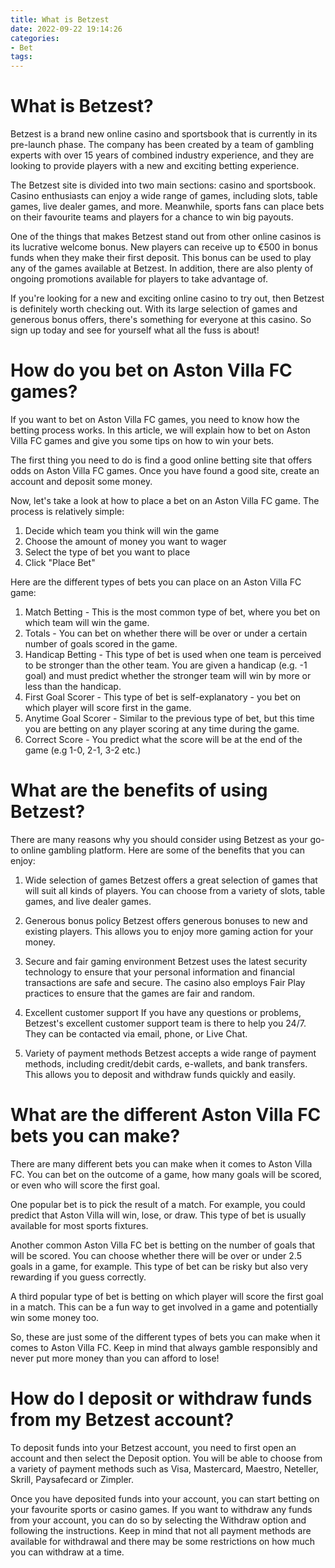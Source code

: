 ```yaml
---
title: What is Betzest
date: 2022-09-22 19:14:26
categories:
- Bet
tags:
---
```



#  What is Betzest?

Betzest is a brand new online casino and sportsbook that is currently in its pre-launch phase. The company has been created by a team of gambling experts with over 15 years of combined industry experience, and they are looking to provide players with a new and exciting betting experience.

The Betzest site is divided into two main sections: casino and sportsbook. Casino enthusiasts can enjoy a wide range of games, including slots, table games, live dealer games, and more. Meanwhile, sports fans can place bets on their favourite teams and players for a chance to win big payouts.

One of the things that makes Betzest stand out from other online casinos is its lucrative welcome bonus. New players can receive up to €500 in bonus funds when they make their first deposit. This bonus can be used to play any of the games available at Betzest. In addition, there are also plenty of ongoing promotions available for players to take advantage of.

If you're looking for a new and exciting online casino to try out, then Betzest is definitely worth checking out. With its large selection of games and generous bonus offers, there's something for everyone at this casino. So sign up today and see for yourself what all the fuss is about!

#  How do you bet on Aston Villa FC games?

If you want to bet on Aston Villa FC games, you need to know how the betting process works. In this article, we will explain how to bet on Aston Villa FC games and give you some tips on how to win your bets.

The first thing you need to do is find a good online betting site that offers odds on Aston Villa FC games. Once you have found a good site, create an account and deposit some money.

Now, let's take a look at how to place a bet on an Aston Villa FC game. The process is relatively simple:

1. Decide which team you think will win the game
2. Choose the amount of money you want to wager
3. Select the type of bet you want to place
4. Click "Place Bet"

Here are the different types of bets you can place on an Aston Villa FC game:

1. Match Betting - This is the most common type of bet, where you bet on which team will win the game.
2. Totals - You can bet on whether there will be over or under a certain number of goals scored in the game. 
3. Handicap Betting - This type of bet is used when one team is perceived to be stronger than the other team. You are given a handicap (e.g. -1 goal) and must predict whether the stronger team will win by more or less than the handicap. 
4. First Goal Scorer - This type of bet is self-explanatory - you bet on which player will score first in the game. 
5. Anytime Goal Scorer - Similar to the previous type of bet, but this time you are betting on any player scoring at any time during the game. 
6. Correct Score - You predict what the score will be at the end of the game (e.g 1-0, 2-1, 3-2 etc.)

#  What are the benefits of using Betzest?

There are many reasons why you should consider using Betzest as your go-to online gambling platform. Here are some of the benefits that you can enjoy:

1. Wide selection of games
Betzest offers a great selection of games that will suit all kinds of players. You can choose from a variety of slots, table games, and live dealer games.

2. Generous bonus policy
Betzest offers generous bonuses to new and existing players. This allows you to enjoy more gaming action for your money.

3. Secure and fair gaming environment
Betzest uses the latest security technology to ensure that your personal information and financial transactions are safe and secure. The casino also employs Fair Play practices to ensure that the games are fair and random.

4. Excellent customer support
If you have any questions or problems, Betzest's excellent customer support team is there to help you 24/7. They can be contacted via email, phone, or Live Chat.

5. Variety of payment methods
Betzest accepts a wide range of payment methods, including credit/debit cards, e-wallets, and bank transfers. This allows you to deposit and withdraw funds quickly and easily.

#  What are the different Aston Villa FC bets you can make?

There are many different bets you can make when it comes to Aston Villa FC. You can bet on the outcome of a game, how many goals will be scored, or even who will score the first goal.

One popular bet is to pick the result of a match. For example, you could predict that Aston Villa will win, lose, or draw. This type of bet is usually available for most sports fixtures.

Another common Aston Villa FC bet is betting on the number of goals that will be scored. You can choose whether there will be over or under 2.5 goals in a game, for example. This type of bet can be risky but also very rewarding if you guess correctly.

A third popular type of bet is betting on which player will score the first goal in a match. This can be a fun way to get involved in a game and potentially win some money too.

So, these are just some of the different types of bets you can make when it comes to Aston Villa FC. Keep in mind that always gamble responsibly and never put more money than you can afford to lose!

#  How do I deposit or withdraw funds from my Betzest account?

To deposit funds into your Betzest account, you need to first open an account and then select the Deposit option. You will be able to choose from a variety of payment methods such as Visa, Mastercard, Maestro, Neteller, Skrill, Paysafecard or Zimpler.

Once you have deposited funds into your account, you can start betting on your favourite sports or casino games. If you want to withdraw any funds from your account, you can do so by selecting the Withdraw option and following the instructions. Keep in mind that not all payment methods are available for withdrawal and there may be some restrictions on how much you can withdraw at a time.